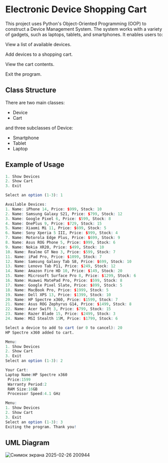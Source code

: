# Electronic Device Shopping Cart

This project uses Python's Object-Oriented Programming (OOP) to construct a Device Management System. The system works with a variety of gadgets, such as laptops, tablets, and smartphones. It enables users to:

View a list of available devices.

Add devices to a shopping cart.

View the cart contents.

Exit the program.

## Class Structure

There are two main classes:

- Device
- Cart 

and three subclasses of Device:

- Smartphone 
- Tablet
- Laptop

## Example of Usage 

```r  Menu:
1. Show Devices
2. Show Cart
3. Exit

Select an option (1-3): 1

Available Devices:
1. Name: iPhone 14, Price: $999, Stock: 10
2. Name: Samsung Galaxy S21, Price: $799, Stock: 12
3. Name: Google Pixel 6, Price: $599, Stock: 8
4. Name: OnePlus 9, Price: $729, Stock: 15
5. Name: Xiaomi Mi 11, Price: $699, Stock: 5
6. Name: Sony Xperia 5 III, Price: $999, Stock: 4
7. Name: Motorola Edge Plus, Price: $699, Stock: 9
8. Name: Asus ROG Phone 5, Price: $999, Stock: 6
9. Name: Nokia XR20, Price: $499, Stock: 10
10. Name: Realme GT Neo 3, Price: $599, Stock: 7
11. Name: iPad Pro, Price: $1099, Stock: 7
12. Name: Samsung Galaxy Tab S8, Price: $699, Stock: 10
13. Name: Lenovo Tab P11, Price: $249, Stock: 12
14. Name: Amazon Fire HD 10, Price: $149, Stock: 20
15. Name: Microsoft Surface Pro 8, Price: $1299, Stock: 6
16. Name: Huawei MatePad Pro, Price: $599, Stock: 8
17. Name: Google Pixel Slate, Price: $899, Stock: 5
18. Name: MacBook Pro, Price: $1999, Stock: 5
19. Name: Dell XPS 13, Price: $1399, Stock: 10
20. Name: HP Spectre x360, Price: $1599, Stock: 7
21. Name: Asus ROG Zephyrus G14, Price: $1499, Stock: 8
22. Name: Acer Swift 3, Price: $799, Stock: 15
23. Name: Razer Blade 15, Price: $2499, Stock: 3
24. Name: MSI Stealth 15M, Price: $1799, Stock: 6

Select a device to add to cart (or 0 to cancel): 20
HP Spectre x360 added to cart.

Menu:
1. Show Devices
2. Show Cart
3. Exit
Select an option (1-3): 2

Your Cart:
Laptop Name:HP Spectre x360
 Price:1599
 Warranty Period:2
 RAM Size:16GB
 Processor Speed:4.1 GHz

Menu:
1. Show Devices
2. Show Cart
3. Exit
Select an option (1-3): 3
Exiting the program. Thank you!

 ```

 ## UML Diagram

![Снимок экрана 2025-02-26 200944](https://github.com/user-attachments/assets/6fa318c1-301b-4ff9-a872-bc036ab24a9e)
